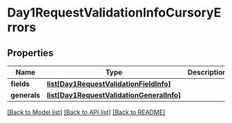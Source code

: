# Day1RequestValidationInfoCursoryErrors

## Properties
Name | Type | Description | Notes
------------ | ------------- | ------------- | -------------
**fields** | [**list[Day1RequestValidationFieldInfo]**](Day1RequestValidationFieldInfo.md) |  | [optional] 
**generals** | [**list[Day1RequestValidationGeneralInfo]**](Day1RequestValidationGeneralInfo.md) |  | [optional] 

[[Back to Model list]](../README.md#documentation-for-models) [[Back to API list]](../README.md#documentation-for-api-endpoints) [[Back to README]](../README.md)

